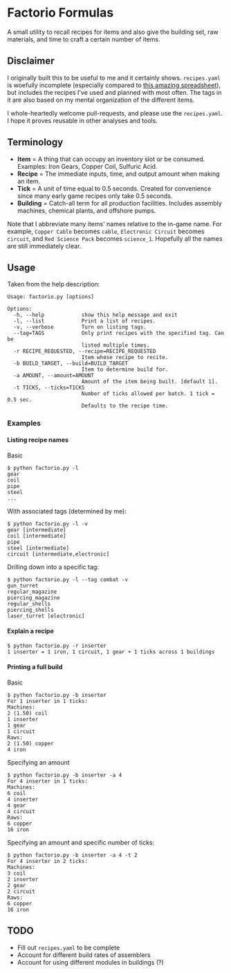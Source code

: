 
# Factorio Formulas

A small utility to recall recipes for items and also give the building set, raw materials, and time to craft a certain number of items.

## Disclaimer

I originally built this to be useful to me and it certainly shows.
`recipes.yaml` is woefully incomplete
(especially compared to [this amazing spreadsheet](https://docs.google.com/spreadsheets/d/1GKzEAf2IOGB5D2TCdX3tgisJmD1yikzQRJ31_Rxz7FM/edit#gid=0)),
but includes the recipes I've used and planned with most often.
The tags in it are also based on my mental organization of the different items.

I whole-heartedly welcome pull-requests, and please use the `recipes.yaml`. I hope it proves reusable in other analyses and tools.

## Terminology

* **Item** = A thing that can occupy an inventory slot or be consumed. Examples: Iron Gears, Copper Coil, Sulfuric Acid.
* **Recipe** = The immediate inputs, time, and output amount when making an item.
* **Tick** = A unit of time equal to 0.5 seconds. Created for convenience since many early game recipes only take 0.5 seconds.
* **Building** = Catch-all term for all production facilities. Includes assembly machines, chemical plants, and offshore pumps.

Note that I abbreviate many items' names relative to the in-game name.
For example, `Copper Cable` becomes `cable`, `Electronic Circuit` becomes `circuit`, and `Red Science Pack` becomes `science_1`.
Hopefully all the names are still immediately clear.

## Usage

Taken from the help description:
```
Usage: factorio.py [options]

Options:
  -h, --help            show this help message and exit
  -l, --list            Print a list of recipes.
  -v, --verbose         Turn on listing tags.
  --tag=TAGS            Only print recipes with the specified tag. Can be
                        listed multiple times.
  -r RECIPE_REQUESTED, --recipe=RECIPE_REQUESTED
                        Item whose recipe to recite.
  -b BUILD_TARGET, --build=BUILD_TARGET
                        Item to determine build for.
  -a AMOUNT, --amount=AMOUNT
                        Amount of the item being built. [default 1].
  -t TICKS, --ticks=TICKS
                        Number of ticks allowed per batch. 1 tick = 0.5 sec.
                        Defaults to the recipe time.
```

### Examples

#### Listing recipe names

Basic
```
$ python factorio.py -l
gear
coil
pipe
steel
...
```

With associated tags (determined by me):
```
$ python factorio.py -l -v
gear [intermediate]
coil [intermediate]
pipe
steel [intermediate]
circuit [intermediate,electronic]
```

Drilling down into a specific tag:
```
$ python factorio.py -l --tag combat -v
gun_turret
regular_magazine
piercing_magazine
regular_shells
piercing_shells
laser_turret [electronic]
```


#### Explain a recipe

```
$ python factorio.py -r inserter
1 inserter = 1 iron, 1 circuit, 1 gear + 1 ticks across 1 buildings
```

#### Printing a full build

Basic
```
$ python factorio.py -b inserter
For 1 inserter in 1 ticks:
Machines:
2 (1.50) coil
1 inserter
1 gear
1 circuit
Raws:
2 (1.50) copper
4 iron
```

Specifying an amount
```
$ python factorio.py -b inserter -a 4
For 4 inserter in 1 ticks:
Machines:
6 coil
4 inserter
4 gear
4 circuit
Raws:
6 copper
16 iron
```

Specifying an amount and specific number of ticks:
```
$ python factorio.py -b inserter -a 4 -t 2
For 4 inserter in 2 ticks:
Machines:
3 coil
2 inserter
2 gear
2 circuit
Raws:
6 copper
16 iron
```

## TODO

* Fill out `recipes.yaml` to be complete
* Account for different build rates of assemblers
* Account for using different modules in buildings (?)
